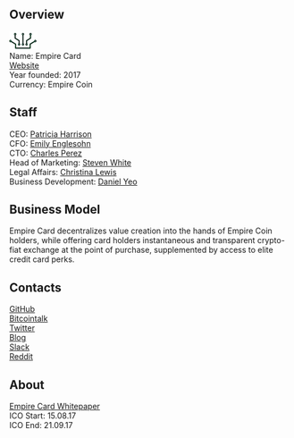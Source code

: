 ## Overview
![ logo](../projects/logo/empire_card.png)  
Name: Empire Card   
[Website](http://empirecard.network)  
Year founded: 2017  
Currency: Empire Coin  
## Staff
CEO: [Patricia Harrison](../people/patricia_harrison.md)  
CFO: [Emily Englesohn](../people/emily_englesohn.md)  
CTO: [Charles Perez](../people/charles_perez.md)  
Head of Marketing: [Steven White](../people/steven_white.md)  
Legal Affairs: [Christina Lewis](../people/christina_lewis.md)  
Business Development: [Daniel Yeo](../people/daniel_yeo.md)  
## Business Model
Empire Card decentralizes value creation into the hands of Empire Coin holders, while offering card holders instantaneous and transparent crypto-fiat exchange at the point of purchase, supplemented by access to elite credit card perks.
## Contacts
[GitHub](https://github.com/PerezBl/EmpireCard)  
[Bitcointalk](https://bitcointalk.org/index.php?topic=2091657)   
[Twitter](https://twitter.com/EmpireCard)   
[Blog](https://medium.com/@ameliagreenseo/empire-card-a22b7976cadf)    
[Slack](https://empire-card.herokuapp.com)  
[Reddit](https://www.reddit.com/r/EmpireCrypto/)   
## About
[Empire Card Whitepaper](http://empirecard.network/whitepaper.pdf)  
ICO Start: 15.08.17  
ICO End: 21.09.17
